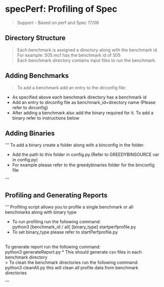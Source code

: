 # specPerf: Profiling of Spec
> Support - Based on perf and Spec 17/06


## Directory Structure
> Each benchmark is assigned a directory along with the benchmark id.
 <br/> For example: 505.mcf has the benchmark id of 505
 <br/> Each benchmark directory contains input files to run the benchmark. 		


## Adding Benchmarks
> To add a benchmark add an entry to the dirconfig file:
* As specified above each benchmark directory has a benchmark id
* Add an entry to dirconfig file as benchmark\_id=directory name (Please refer to dirconfig)
* After adding a benchmark also add the binary required for it. To add a binary refer to instructions below



## Adding Binaries
'''
To add a binary create a folder along with a binconfig in the folder. 
* Add the path to this folder in config.py.(Refer to GREEDYBINSOURCE var in config.py)
* For example please refer to the greedybinaries folder for the binconfig file

'''

## Profiling and Generating Reports
'''
Profiling script allows you to profile a single benchmark or all benchmarks along with binary type
* To run profiling run the following command:
<br/> python3 [benchmark\_id  / all] [binary\_type] startperfprofile.py
* To set binary\_type please refer to startPerfprofile.py
<br/>
To generate report run the following command:
<br/> python3 generateReport.py
* This should generate csv files in each benchmark directory
<br/>
> To clean the benchmark directories run the following command:
<br/> python3 cleanAll.py
this will clean all profile data from benchmark directories

'''


